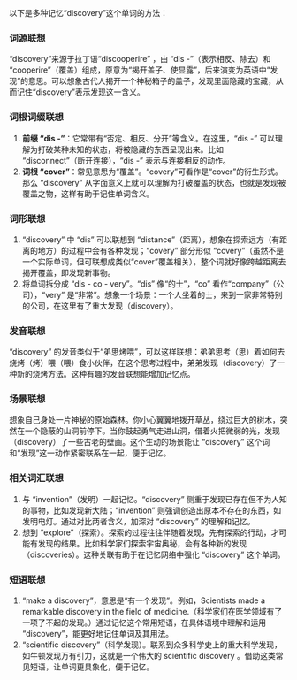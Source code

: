 以下是多种记忆“discovery”这个单词的方法：

### 词源联想
“discovery”来源于拉丁语“discooperire” ，由 “dis -”（表示相反、除去）和 “cooperire”（覆盖）组成，原意为“揭开盖子、使显露”，后来演变为英语中“发现”的意思。可以想象古代人揭开一个神秘箱子的盖子，发现里面隐藏的宝藏，从而记住“discovery”表示发现这一含义。

### 词根词缀联想
1. **前缀 “dis -”**：它常带有“否定、相反、分开”等含义。在这里，“dis -” 可以理解为打破某种未知的状态，将被隐藏的东西呈现出来。比如 “disconnect”（断开连接），“dis -” 表示与连接相反的动作。
2. **词根 “cover”**：常见意思为“覆盖”。“covery”可看作是“cover”的衍生形式。那么 “discovery” 从字面意义上就可以理解为打破覆盖的状态，也就是发现被覆盖之物，这样有助于记住单词含义。

### 词形联想
1. “discovery” 中 “dis” 可以联想到 “distance”（距离），想象在探索远方（有距离的地方）的过程中会有各种发现；“covery” 部分形似 “covery”（虽然不是一个实际单词，但可联想成类似“cover”覆盖相关），整个词就好像跨越距离去揭开覆盖，即发现新事物。
2. 将单词拆分成 “dis - co - very”。“dis” 像“的士”，“co” 看作“company”（公司），“very” 是“非常”。想象一个场景：一个人坐着的士，来到一家非常特别的公司，在这里有了重大发现（discovery）。

### 发音联想
“discovery” 的发音类似于“弟思烤喂”，可以这样联想：弟弟思考（思）着如何去烧烤（烤）喂（喂）食小伙伴，在这个思考过程中，弟弟发现（discovery）了一种新的烧烤方法。这种有趣的发音联想能增加记忆点。

### 场景联想
想象自己身处一片神秘的原始森林。你小心翼翼地拨开草丛，绕过巨大的树木，突然在一个隐蔽的山洞前停下。当你鼓起勇气走进山洞，借着火把微弱的光，发现（discovery）了一些古老的壁画。这个生动的场景能让 “discovery” 这个词和“发现”这一动作紧密联系在一起，便于记忆。

### 相关词汇联想
1. 与 “invention”（发明）一起记忆。“discovery” 侧重于发现已存在但不为人知的事物，比如发现新大陆；“invention” 则强调创造出原本不存在的东西，如发明电灯。通过对比两者含义，加深对 “discovery” 的理解和记忆。
2. 想到 “explore”（探索）。探索的过程往往伴随着发现，先有探索的行动，才可能有发现的结果。比如科学家们探索宇宙奥秘，会有各种新的发现（discoveries）。这种关联有助于在记忆网络中强化 “discovery” 这个单词。

### 短语联想
1. “make a discovery”，意思是“有一个发现”。例如，Scientists made a remarkable discovery in the field of medicine.（科学家们在医学领域有了一项了不起的发现。）通过记忆这个常用短语，在具体语境中理解和运用 “discovery”，能更好地记住单词及其用法。
2. “scientific discovery”（科学发现）。联系到众多科学史上的重大科学发现，如牛顿发现万有引力，这就是一个伟大的 scientific discovery 。借助这类常见短语，让单词更具象化，便于记忆。 